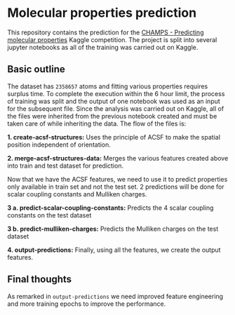 # Molecular properties prediction

This repository contains the prediction for the 
[CHAMPS - Predicting molecular properties](https://www.kaggle.com/c/champs-scalar-coupling)
Kaggle competition. The project is split into several jupyter notebooks as all of the training was carried out on Kaggle. 

## Basic outline

The dataset has `2358657` atoms and fitting various properties requires surplus time. To complete the execution within the 6 hour limit,
the process of training was split and the output of one notebook was used as an input for the subsequent file.
Since the analysis was carried out on Kaggle, all of the files were inherited from the previous notebook created and must be taken
care of while inheriting the data. The flow of the files is:

**1. create-acsf-structures:** Uses the principle of ACSF to make the spatial position independent of orientation.

**2. merge-acsf-structures-data:** Merges the various features created above into train and test dataset for prediction.

Now that we have the ACSF features, we need to use it to predict properties only available in train set and not the test set. 
2 predictions will be done for scalar coupling constants and Mulliken charges.

**3 a. predict-scalar-coupling-constants:** Predicts the 4 scalar coupling constants on the test dataset

**3 b. predict-mulliken-charges:** Predicts the Mulliken charges on the test dataset

**4. output-predictions:** Finally, using all the features, we create the output features.

## Final thoughts

As remarked in `output-predictions` we need improved feature engineering and more training epochs to improve the performance.
